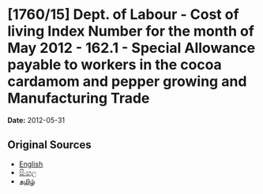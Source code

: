# [1760/15] Dept. of Labour - Cost of living Index Number for the month of May 2012 - 162.1 - Special Allowance payable to workers in the cocoa cardamom and pepper growing and Manufacturing Trade

**Date:** 2012-05-31

## Original Sources

- [English](https://documents.gov.lk/view/extra-gazettes/2012/5/1760-15_E.pdf)
- [සිංහල](https://documents.gov.lk/view/extra-gazettes/2012/5/1760-15_S.pdf)
- [தமிழ்](https://documents.gov.lk/view/extra-gazettes/2012/5/1760-15_T.pdf)
